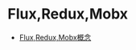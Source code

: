 # Flux,Redux,Mobx


- [Flux,Redux,Mobx概念](https://juejin.im/post/5c18de8ef265da616413f332#heading-21)